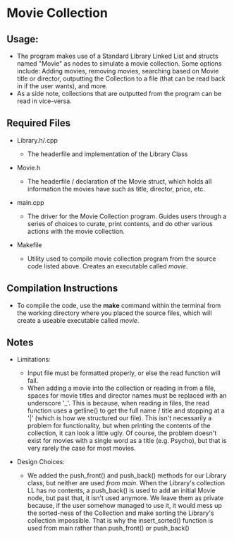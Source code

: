 # Movie Collection

## Usage:
* The program makes use of a Standard Library Linked List and structs named "Movie" as nodes to simulate a movie collection. Some options include: Adding movies, removing movies, searching based on Movie title or director, outputting the Collection to a file (that can be read back in if the user wants), and more.
* As a side note, collections that are outputted from the program can be read in vice-versa.

## Required Files
* Library.h/.cpp
  - The headerfile and implementation of the Library Class
  
* Movie.h
  - The headerfile / declaration of the Movie struct, which holds all information the movies have such as title, director, price, etc.
  
* main.cpp
  - The driver for the Movie Collection program. Guides users through a series of choices to curate, print contents, and do other various actions with the movie collection.
  
* Makefile
  - Utility used to compile movie collection program from the source code listed above. Creates an executable called *movie*.

## Compilation Instructions
* To compile the code, use the **make** command within the terminal from the working directory where you placed the source files, which will create a useable executable called *movie*.

## Notes
* Limitations:
  - Input file must be formatted properly, or else the read function will fail.
  - When adding a movie into the collection or reading in from a file, spaces for movie titles and director names must be replaced with an underscore '_'. This is because, when reading in files, the read function uses a getline() to get the full name / title and stopping at a '|' (which is how we structured our file). This isn't necessarily a problem for functionality, but when printing the contents of the collection, it can look a little ugly. Of course, the problem doesn't exist for movies with a single word as a title (e.g. Psycho), but that is very rarely the case for most movies. 
  
* Design Choices:
  - We added the push_front() and push_back() methods for our Library class, but neither are used *from main*. When the Library's collection LL has no contents, a push_back() is used to add an initial Movie node, but past that, it isn't used anymore. We leave them as private because, if the user somehow managed to use it, it would mess up the sorted-ness of the Collection and make sorting the Library's collection impossible. That is why the insert_sorted() function is used from main rather than push_front() or push_back()
